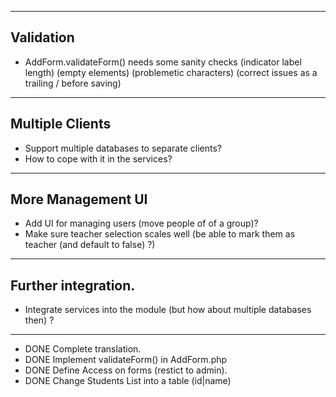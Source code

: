 
----
Validation
----

* AddForm.validateForm() needs some sanity checks 
    (indicator label length)
    (empty elements)
    (problemetic characters)
    (correct issues as a trailing / before saving)

----
Multiple Clients
----

* Support multiple databases to separate clients?
* How to cope with it in the services?

----
More Management UI
----

* Add UI for managing users (move people of of a group)?
* Make sure teacher selection scales well (be able to mark them as teacher (and default to false) ?)

----
Further integration.
----

* Integrate services into the module (but how about multiple databases then) ?
 
----
* DONE Complete translation.
* DONE Implement validateForm() in AddForm.php
* DONE Define Access on forms (restict to admin).
* DONE Change Students List into a table (id|name)
